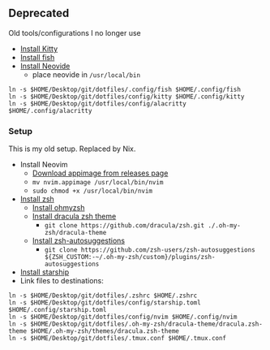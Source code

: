 ## Deprecated

Old tools/configurations I no longer use

- [Install Kitty](https://sw.kovidgoyal.net/kitty/)
- [Install fish](https://fishshell.com/)
- [Install Neovide](https://github.com/neovide/neovide)
  - place neovide in `/usr/local/bin`

```
ln -s $HOME/Desktop/git/dotfiles/.config/fish $HOME/.config/fish
ln -s $HOME/Desktop/git/dotfiles/config/kitty $HOME/.config/kitty
ln -s $HOME/Desktop/git/dotfiles/config/alacritty $HOME/.config/alacritty
```

### Setup

This is my old setup. Replaced by Nix.

- Install Neovim
  - [Download appimage from releases page](https://github.com/neovim/neovim/releases)
  - `mv nvim.appimage /usr/local/bin/nvim`
  - `sudo chmod +x /usr/local/bin/nvim`
- [Install zsh](https://github.com/ohmyzsh/ohmyzsh/wiki/Installing-ZSH)
  - [Install ohmyzsh](https://ohmyz.sh/#install)
  - [Install dracula zsh theme](https://draculatheme.com/zsh)
    - `git clone https://github.com/dracula/zsh.git ./.oh-my-zsh/dracula-theme`
  - [Install zsh-autosuggestions](https://github.com/zsh-users/zsh-autosuggestions/blob/master/INSTALL.md#oh-my-zsh)
    - `git clone https://github.com/zsh-users/zsh-autosuggestions ${ZSH_CUSTOM:-~/.oh-my-zsh/custom}/plugins/zsh-autosuggestions`
- [Install starship](https://starship.rs/guide/#%F0%9F%9A%80-installation)
- Link files to destinations:

```
ln -s $HOME/Desktop/git/dotfiles/.zshrc $HOME/.zshrc
ln -s $HOME/Desktop/git/dotfiles/config/starship.toml $HOME/.config/starship.toml
ln -s $HOME/Desktop/git/dotfiles/config/nvim $HOME/.config/nvim
ln -s $HOME/Desktop/git/dotfiles/.oh-my-zsh/dracula-theme/dracula.zsh-theme $HOME/.oh-my-zsh/themes/dracula.zsh-theme
ln -s $HOME/Desktop/git/dotfiles/.tmux.conf $HOME/.tmux.conf
```
